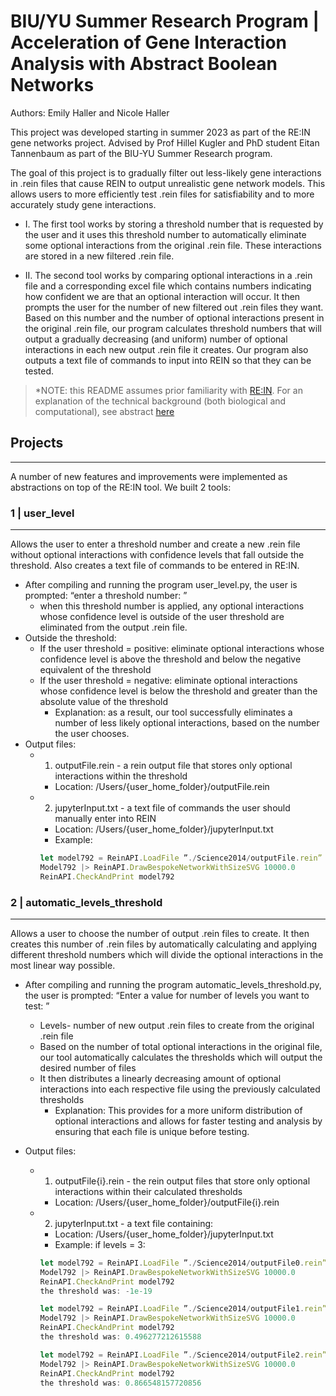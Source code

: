 # BIU/YU Summer Research Program | Acceleration of Gene Interaction Analysis with Abstract Boolean Networks


Authors: Emily Haller and Nicole Haller


This project was developed starting in summer 2023 as part of the RE:IN gene networks project.
Advised by Prof Hillel Kugler and PhD student Eitan Tannenbaum as part of the BIU-YU Summer Research program.


The goal of this project is to gradually filter out less-likely gene interactions in .rein files that cause REIN to output unrealistic gene network models. This allows users to more efficiently test .rein files for satisfiability and to more accurately study gene interactions.


- I. The first tool works by storing a threshold number that is requested by the user and it uses this threshold number to automatically eliminate some optional interactions from the  original .rein file. These interactions are stored in a new filtered .rein file.


- II. The second tool works by comparing optional interactions in a .rein file and a corresponding excel file which contains numbers indicating how confident we are that an optional interaction will occur. It then prompts the user for the number of new filtered out .rein files they want. Based on this number and the number of optional interactions present in the original .rein file, our program calculates threshold numbers that will output a gradually decreasing (and uniform) number of optional interactions in each new output .rein file it creates. Our program also outputs a text file of commands to input into REIN so that they can be tested.




>*NOTE: this README assumes prior familiarity with [RE:IN](https://www.microsoft.com/en-us/research/project/reasoning-engine-for-interaction-networks-rein/). For an explanation of the technical background (both biological and computational), see abstract [here](https://docs.google.com/document/d/1wbwPwVejVthu6vLt7EooxjrM7Xpp4t5EssfZuHJc_mI/edit?usp=sharing)


## Projects
----------
A number of new features and improvements were implemented as abstractions on top of the RE:IN tool. We built 2 tools: 


### 1 | user_level 
----------
Allows the user to enter a threshold number and create a new .rein file  without optional interactions with confidence levels that fall outside the threshold. Also creates a text file of commands to be entered in RE:IN.
- After compiling and running the program user_level.py, the user is prompted: “enter a threshold number: ”
    - when this threshold number is applied, any optional interactions whose confidence level is outside of the user threshold are eliminated from the output .rein file. 
- Outside the threshold:
    - If the user threshold = positive: eliminate optional interactions whose confidence level is above the threshold and below the negative equivalent of the threshold
    - If the user threshold = negative: eliminate optional interactions whose confidence level is below the threshold and greater than the absolute value of the threshold
        - Explanation: as a result, our tool successfully eliminates a number of less likely optional interactions, based on the number the user chooses.
- Output files:
    - 1. outputFile.rein - a rein output file that stores only optional interactions within the threshold
        - Location: /Users/{user_home_folder}/outputFile.rein
    - 2. jupyterInput.txt - a text file of commands the user should manually enter into REIN
        - Location: /Users/{user_home_folder}/jupyterInput.txt
        - Example: 
        ```javascript
        let model792 = ReinAPI.LoadFile ”./Science2014/outputFile.rein”
        Model792 |> ReinAPI.DrawBespokeNetworkWithSizeSVG 10000.0
        ReinAPI.CheckAndPrint model792
        ```


### 2 | automatic_levels_threshold
----------
Allows a user to choose the number of output .rein files to create. It then creates this number of .rein files by automatically calculating and applying different threshold numbers which will divide the optional interactions in the most linear way possible.


- After compiling and running the program automatic_levels_threshold.py, the user is prompted: “Enter a value for number of levels you want to test: ”
    - Levels- number of new output .rein files to create from the original .rein file
    - Based on the number of total optional interactions in the original file, our tool automatically calculates the thresholds which will output the desired number of files
    - It then distributes a linearly decreasing amount of optional interactions into each respective file using the previously calculated thresholds 
        - Explanation:  This provides for a more uniform distribution of optional interactions and allows for faster testing and analysis by ensuring that each file is unique before testing.
 
- Output files:
    - 1. outputFile{i}.rein - the rein output files that store only optional interactions within their calculated thresholds
        - Location: /Users/{user_home_folder}/outputFile{i}.rein
    - 2. jupyterInput.txt - a text file containing:
        - Location: /Users/{user_home_folder}/jupyterInput.txt
        - Example: if levels = 3: 
        ```javascript
        let model792 = ReinAPI.LoadFile ”./Science2014/outputFile0.rein”
        Model792 |> ReinAPI.DrawBespokeNetworkWithSizeSVG 10000.0
        ReinAPI.CheckAndPrint model792
        the threshold was: -1e-19

        let model792 = ReinAPI.LoadFile ”./Science2014/outputFile1.rein”
        Model792 |> ReinAPI.DrawBespokeNetworkWithSizeSVG 10000.0
        ReinAPI.CheckAndPrint model792
        the threshold was: 0.496277212615588

        let model792 = ReinAPI.LoadFile ”./Science2014/outputFile2.rein”
        Model792 |> ReinAPI.DrawBespokeNetworkWithSizeSVG 10000.0
        ReinAPI.CheckAndPrint model792
        the threshold was: 0.866548157720856
        ```

